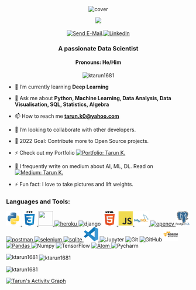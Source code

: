 <div align="center">
<img width="100%" height = "250px" src="https://cdn.pixabay.com/photo/2018/01/14/23/12/nature-3082832_1280.jpg" alt="cover" />
</div>
<p align="center"><img src=https://readme-typing-svg.herokuapp.com?font=monospace&color=%23259076&size=26&lines=Hello+%F0%9F%91%8B%2C+This+is+Tarun+K.></p>

<p align="center">
  <a href="mailto:tarun.k0@yahoo.com" target="blank">
    <img align="center" bg-color= #0d7193 width="26px" src="https://cdn.jsdelivr.net/npm/simple-icons@3.13.0/icons/gmail.svg" alt="Send E-Mail">
  </a>

  <a href="https://www.linkedin.com/in/ktarun1681/" target="blank">
    <img align="center" width="26px" src="https://cdn.jsdelivr.net/gh/devicons/devicon/icons/linkedin/linkedin-original.svg" alt="LinkedIn">
  </a>
<!--   [![Linkedin: Tarun K.](https://img.shields.io/badge/-Tarun%20K.-blue?style=flat-square&logo=Linkedin&logoColor=white&link=https://www.linkedin.com/in/ktarun1681/)](https://www.linkedin.com/in/ktarun1681/) -->
<!--   https://img.shields.io/badge/-Tarun%20K.%7C%20LinkedIn-blue?style=flat-square&logo=linkedin&logoColor=white&link=https://www.linkedin.com/in/ktarun1681/ -->
<!--     [![Port Folio: Tarun K.](https://img.shields.io/badge/-Tarun%20K.-blue?style=flat-square&logo=Linkedin&logoColor=white&link=https://ktarun1681.github.io)](https://https://ktarun1681.github.io) -->
</p>
<!-- <img align='left' src="https://miro.medium.com/max/680/1*IRGHmiGsa16stedQvIaZfw.gif" width="400">
 -->

<h3 align="center">A passionate Data Scientist</h3>
<h4 align="center">Pronouns: He/Him</h4>

<p align="center"> <img src="https://komarev.com/ghpvc/?username=ktarun1681&label=Profile%20views&color=0e75b6&style=flat" alt="ktarun1681" /> </p>

<!-- <p align="center"> <a href="https://github.com/ryo-ma/github-profile-trophy"><img src="https://github-profile-trophy.vercel.app/?username=ktarun1681" alt="ktarun1681" /></a> </p> -->

- 🌱 I’m currently learning **Deep Learning**

- 💬 Ask me about **Python, Machine Learning, Data Analysis, Data Visualisation, SQL, Statistics, Algebra**

- 📫 How to reach me **tarun.k0@yahoo.com**
- 👯 I’m looking to collaborate with other developers.
- 🥅 2022 Goal: Contribute more to Open Source projects.
- ⚡ Check out my Portfolio [![Portfolio: Tarun K.](https://img.shields.io/badge/-Tarun%20K.%7CPortfolio-darkgreen?style=flat-square&logo=github&logoColor=white&link=https://ktarun1681.github.io)](https://tarunk0.github.io)
- 💬  I frequently write on medium about AI, ML, DL. Read on [![Medium: Tarun K.](https://img.shields.io/badge/-Tarun%20K.%7CBlogs-blue?style=flat-square&logo=medium&logoColor=white&link=https://medium.com/@ktarun1681)](https://medium.com/@tarun.k0)
- ⚡ Fun fact: I love to take pictures and lift weights.


<h3 align="left">Languages and Tools:</h3>
<p align="left">
<a href="https://www.python.org" target="_blank"> <img src="https://raw.githubusercontent.com/devicons/devicon/master/icons/python/python-original.svg" alt="python" width="40" height="40"/> </a>
<a href="https://www.w3schools.com/css/" target="_blank"> <img src="https://raw.githubusercontent.com/devicons/devicon/master/icons/css3/css3-original-wordmark.svg" alt="css3" width="40" height="40"/> </a>  
 <a href="https://flask.palletsprojects.com/" target="_blank"> <img src="https://cdn.jsdelivr.net/gh/devicons/devicon/icons/flask/flask-original-wordmark.svg" width="40" height="40"/> </a> <a href="https://heroku.com" target="_blank"> <img src="https://www.vectorlogo.zone/logos/heroku/heroku-icon.svg" alt="heroku" width="40" height="40"/> </a>
<img src="https://cdn.jsdelivr.net/gh/devicons/devicon/icons/django/django-original.svg" alt="django" width="40" height="40" />  
 <a href="https://www.w3.org/html/" target="_blank"> <img src="https://raw.githubusercontent.com/devicons/devicon/master/icons/html5/html5-original-wordmark.svg" alt="html5" width="40" height="40"/> </a> 
 <a href="https://developer.mozilla.org/en-US/docs/Web/JavaScript" target="_blank"> <img src="https://raw.githubusercontent.com/devicons/devicon/master/icons/javascript/javascript-original.svg" alt="javascript" width="40" height="40"/> </a> 
 <a href="https://www.mysql.com/" target="_blank"> <img src="https://raw.githubusercontent.com/devicons/devicon/master/icons/mysql/mysql-original-wordmark.svg" alt="mysql" width="40" height="40"/> </a> 
<a href="https://opencv.org/" target="_blank"> <img src="https://www.vectorlogo.zone/logos/opencv/opencv-icon.svg" alt="opencv" width="40" height="40"/> </a> 
<a href="https://www.postgresql.org" target="_blank"> <img src="https://raw.githubusercontent.com/devicons/devicon/master/icons/postgresql/postgresql-original-wordmark.svg" alt="postgresql" width="40" height="40"/> </a> <a href="https://postman.com" target="_blank"> <img src="https://www.vectorlogo.zone/logos/getpostman/getpostman-icon.svg" alt="postman" width="40" height="40"/> </a>   <a href="https://www.selenium.dev" target="_blank"> <img src="https://raw.githubusercontent.com/detain/svg-logos/780f25886640cef088af994181646db2f6b1a3f8/svg/selenium-logo.svg" alt="selenium" width="40" height="40"/> </a> <a href="https://www.sqlite.org/" target="_blank"> <img src="https://www.vectorlogo.zone/logos/sqlite/sqlite-icon.svg" alt="sqlite" width="40" height="40"/>
<a href="https://code.visualstudio.com/" target="_blank"> <img src="https://raw.githubusercontent.com/devicons/devicon/master/icons/vscode/vscode-original.svg" alt="VSCode" width="40" height="40"/> </a>
<img src="https://cdn.jsdelivr.net/gh/devicons/devicon/icons/jupyter/jupyter-original-wordmark.svg"alt="Jupyter" width="40" height="40" />
<img src="https://cdn.jsdelivr.net/gh/devicons/devicon/icons/git/git-plain-wordmark.svg" alt="Git" width="40" height="40" />
<img src="https://cdn.jsdelivr.net/gh/devicons/devicon/icons/github/github-original-wordmark.svg" alt ="GitHub" width = "40" height="40" />
<a href="https://aws.amazon.com" target="_blank"> <img src="https://raw.githubusercontent.com/devicons/devicon/master/icons/amazonwebservices/amazonwebservices-original-wordmark.svg" alt="aws" width="40" height="40"/> </a>
<a href= "https://pandas.pydata.org/docs"> <img src="https://cdn.jsdelivr.net/gh/devicons/devicon/icons/pandas/pandas-original-wordmark.svg" alt ="Pandas" width = "40" height="40"/> </a>
<img src="https://cdn.jsdelivr.net/gh/devicons/devicon/icons/numpy/numpy-original-wordmark.svg" alt ="Numpy" width = "40" height="40"/>
<img src="https://cdn.jsdelivr.net/gh/devicons/devicon/icons/tensorflow/tensorflow-original.svg" alt ="TensorFlow" width = "40" height="40" />
<a href = "https://atom.io/"> <img src="https://cdn.jsdelivr.net/gh/devicons/devicon/icons/atom/atom-original.svg" alt ="Atom" width = "40" height="40" /> </a>
  <img src="https://cdn.jsdelivr.net/gh/devicons/devicon/icons/pycharm/pycharm-original.svg" alt ="Pycharm" width = "40" height="40" />
  
</p>

<p><img align="left" src="https://github-readme-stats.vercel.app/api/top-langs?username=ktarun1681&show_icons=true&locale=en&layout=compact&theme=gotham" alt="ktarun1681" /></p>

<p>&nbsp;<img align="center" src="https://github-readme-stats.vercel.app/api?username=ktarun1681&show_icons=true&locale=en&theme=gotham" alt="ktarun1681" /></p>

<p><img align="center" src="https://github-readme-streak-stats.herokuapp.com/?user=ktarun1681&theme=gotham" alt="ktarun1681" /></p>

<a href="https://github.com/ashutosh00710/github-readme-activity-graph"><img alt="Tarun's Activity Graph" src="https://activity-graph.herokuapp.com/graph?username=ktarun1681&bg_color=0d1117&color=00916d&line=2aa788&point=FFFFFF&hide_border=true" /></a>

